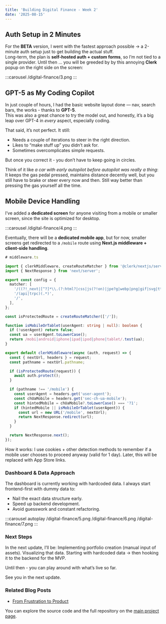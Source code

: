 ```yaml
---
title: 'Building Digital Finance - Week 2'
date: '2025-08-15'
---
```


## Auth Setup in 2 Minutes

For the **BETA** version, I went with the fastest approach possible -> a 2-minute auth setup just to get building the actual stuff.  
Long-term, the plan is **self-hosted auth + custom forms**, so I’m not tied to a single provider. Until then ... you will be greeded by by this annoying **Clerk** popup on the right side on the screen:

:::carousel
/digital-finance/3.png
:::

## GPT-5 as My Coding Copilot

In just couple of hours, I had the basic website layout done — nav, search bars, the works - thanks to **GPT-5**.  
This was also a great chance to try the model out, and honestly, it’s a big leap over GPT-4 in _every_ aspect, especially coding.

That said, it’s not perfect. It still:

- Needs a couple of iterations to steer in the right direction.
- Likes to “make stuff up” you didn’t ask for.
- Sometimes overcomplicates simple requests.

But once you correct it - you don’t have to keep going in circles.

Think of it like _a car with early autopilot before autopilot was really a thing_:  
It keeps the gas pedal pressed, maintains distance decently well, but you still have to brake or steer every now and then. Still way better than pressing the gas yourself all the time.

## Mobile Device Handling

I’ve added a **dedicated screen** for anyone visiting from a mobile or smaller screen, since the site is optimized for desktop.  

:::carousel
/digital-finance/4.png
:::

Eventually, there will be a **dedicated mobile app**, but for now, smaller screens get redirected to a `/mobile` route using **Next.js middleware + client-side handling**.

```ts
# middleware.ts

import { clerkMiddleware, createRouteMatcher } from '@clerk/nextjs/server';
import { NextResponse } from 'next/server';

export const config = {
  matcher: [
    '/((?!_next|[^?]*\\.(?:html?|css|js(?!on)|jpe?g|webp|png|gif|svg|ttf|woff2?|ico|csv|docx?|xlsx?|zip|webmanifest)).*)',
    '/(api|trpc)(.*)',
    '/',
  ],
};

const isProtectedRoute = createRouteMatcher(['/']);

function isMobileOrTablet(userAgent: string | null): boolean {
  if (!userAgent) return false;
  const ua = userAgent.toLowerCase();
  return /mobi|android|iphone|ipad|ipod|phone|tablet/.test(ua);
}

export default clerkMiddleware(async (auth, request) => {
  const { nextUrl, headers } = request;
  const pathname = nextUrl.pathname;

  if (isProtectedRoute(request)) {
    await auth.protect();
  }

  if (pathname !== '/mobile') {
    const userAgent = headers.get('user-agent');
    const chUaMobile = headers.get('sec-ch-ua-mobile');
    const hintedMobile = chUaMobile?.toLowerCase() === '?1';
    if (hintedMobile || isMobileOrTablet(userAgent)) {
      const url = new URL('/mobile', nextUrl);
      return NextResponse.redirect(url);
    }
  }

  return NextResponse.next();
});
```

How it works:
I use cookies + other detection methods to remember if a mobile user chooses to proceed anyway (valid for 1 day).
Later, this will be replaced with App Store links.



### Dashboard & Data Approach
The dashboard is currently working with hardcoded data. I always start frontend-first with dummy data to:
- Nail the exact data structure early.
- Speed up backend development.
- Avoid guesswork and constant refactoring.

:::carousel autoplay
/digital-finance/5.png
/digital-finance/6.png
/digital-finance/7.png
:::

### Next Steps
In the next update, I’ll be:
Implementing portfolio creation (manual input of assets).
Visualizing that data.
Starting with hardcoded data -> then hooking it to the backend for the MVP.

Until then - you can play around with what’s live so far.

See you in the next update.

### Related Blog Posts

- [From Frustration to Product](/blog/from-frustration-to-product)

You can explore the source code and the full repository on the [main project page](/projects/Digital%20Finance).